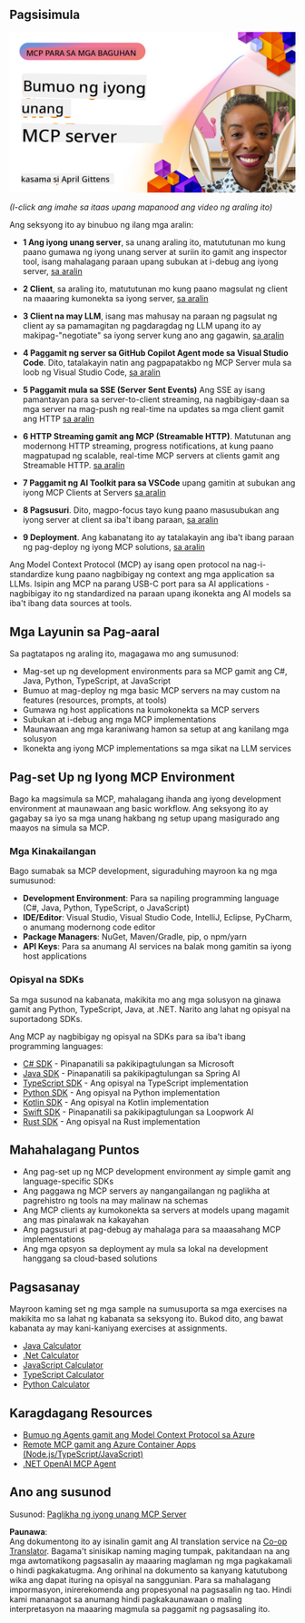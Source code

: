 <!--
CO_OP_TRANSLATOR_METADATA:
{
  "original_hash": "858362ce0118de3fec0f9114bf396101",
  "translation_date": "2025-08-18T18:22:41+00:00",
  "source_file": "03-GettingStarted/README.md",
  "language_code": "tl"
}
-->
## Pagsisimula  

[![Bumuo ng Iyong Unang MCP Server](../../../translated_images/04.0ea920069efd979a0b2dad51e72c1df7ead9c57b3305796068a6cee1f0dd6674.tl.png)](https://youtu.be/sNDZO9N4m9Y)

_(I-click ang imahe sa itaas upang mapanood ang video ng araling ito)_

Ang seksyong ito ay binubuo ng ilang mga aralin:

- **1 Ang iyong unang server**, sa unang araling ito, matututunan mo kung paano gumawa ng iyong unang server at suriin ito gamit ang inspector tool, isang mahalagang paraan upang subukan at i-debug ang iyong server, [sa aralin](01-first-server/README.md)

- **2 Client**, sa araling ito, matututunan mo kung paano magsulat ng client na maaaring kumonekta sa iyong server, [sa aralin](02-client/README.md)

- **3 Client na may LLM**, isang mas mahusay na paraan ng pagsulat ng client ay sa pamamagitan ng pagdaragdag ng LLM upang ito ay makipag-"negotiate" sa iyong server kung ano ang gagawin, [sa aralin](03-llm-client/README.md)

- **4 Paggamit ng server sa GitHub Copilot Agent mode sa Visual Studio Code**. Dito, tatalakayin natin ang pagpapatakbo ng MCP Server mula sa loob ng Visual Studio Code, [sa aralin](04-vscode/README.md)

- **5 Paggamit mula sa SSE (Server Sent Events)** Ang SSE ay isang pamantayan para sa server-to-client streaming, na nagbibigay-daan sa mga server na mag-push ng real-time na updates sa mga client gamit ang HTTP [sa aralin](05-sse-server/README.md)

- **6 HTTP Streaming gamit ang MCP (Streamable HTTP)**. Matutunan ang modernong HTTP streaming, progress notifications, at kung paano magpatupad ng scalable, real-time MCP servers at clients gamit ang Streamable HTTP. [sa aralin](06-http-streaming/README.md)

- **7 Paggamit ng AI Toolkit para sa VSCode** upang gamitin at subukan ang iyong MCP Clients at Servers [sa aralin](07-aitk/README.md)

- **8 Pagsusuri**. Dito, magpo-focus tayo kung paano masusubukan ang iyong server at client sa iba't ibang paraan, [sa aralin](08-testing/README.md)

- **9 Deployment**. Ang kabanatang ito ay tatalakayin ang iba't ibang paraan ng pag-deploy ng iyong MCP solutions, [sa aralin](09-deployment/README.md)

Ang Model Context Protocol (MCP) ay isang open protocol na nag-i-standardize kung paano nagbibigay ng context ang mga application sa LLMs. Isipin ang MCP na parang USB-C port para sa AI applications - nagbibigay ito ng standardized na paraan upang ikonekta ang AI models sa iba't ibang data sources at tools.

## Mga Layunin sa Pag-aaral

Sa pagtatapos ng araling ito, magagawa mo ang sumusunod:

- Mag-set up ng development environments para sa MCP gamit ang C#, Java, Python, TypeScript, at JavaScript
- Bumuo at mag-deploy ng mga basic MCP servers na may custom na features (resources, prompts, at tools)
- Gumawa ng host applications na kumokonekta sa MCP servers
- Subukan at i-debug ang mga MCP implementations
- Maunawaan ang mga karaniwang hamon sa setup at ang kanilang mga solusyon
- Ikonekta ang iyong MCP implementations sa mga sikat na LLM services

## Pag-set Up ng Iyong MCP Environment

Bago ka magsimula sa MCP, mahalagang ihanda ang iyong development environment at maunawaan ang basic workflow. Ang seksyong ito ay gagabay sa iyo sa mga unang hakbang ng setup upang masigurado ang maayos na simula sa MCP.

### Mga Kinakailangan

Bago sumabak sa MCP development, siguraduhing mayroon ka ng mga sumusunod:

- **Development Environment**: Para sa napiling programming language (C#, Java, Python, TypeScript, o JavaScript)
- **IDE/Editor**: Visual Studio, Visual Studio Code, IntelliJ, Eclipse, PyCharm, o anumang modernong code editor
- **Package Managers**: NuGet, Maven/Gradle, pip, o npm/yarn
- **API Keys**: Para sa anumang AI services na balak mong gamitin sa iyong host applications

### Opisyal na SDKs

Sa mga susunod na kabanata, makikita mo ang mga solusyon na ginawa gamit ang Python, TypeScript, Java, at .NET. Narito ang lahat ng opisyal na suportadong SDKs.

Ang MCP ay nagbibigay ng opisyal na SDKs para sa iba't ibang programming languages:
- [C# SDK](https://github.com/modelcontextprotocol/csharp-sdk) - Pinapanatili sa pakikipagtulungan sa Microsoft
- [Java SDK](https://github.com/modelcontextprotocol/java-sdk) - Pinapanatili sa pakikipagtulungan sa Spring AI
- [TypeScript SDK](https://github.com/modelcontextprotocol/typescript-sdk) - Ang opisyal na TypeScript implementation
- [Python SDK](https://github.com/modelcontextprotocol/python-sdk) - Ang opisyal na Python implementation
- [Kotlin SDK](https://github.com/modelcontextprotocol/kotlin-sdk) - Ang opisyal na Kotlin implementation
- [Swift SDK](https://github.com/modelcontextprotocol/swift-sdk) - Pinapanatili sa pakikipagtulungan sa Loopwork AI
- [Rust SDK](https://github.com/modelcontextprotocol/rust-sdk) - Ang opisyal na Rust implementation

## Mahahalagang Puntos

- Ang pag-set up ng MCP development environment ay simple gamit ang language-specific SDKs
- Ang paggawa ng MCP servers ay nangangailangan ng paglikha at pagrehistro ng tools na may malinaw na schemas
- Ang MCP clients ay kumokonekta sa servers at models upang magamit ang mas pinalawak na kakayahan
- Ang pagsusuri at pag-debug ay mahalaga para sa maaasahang MCP implementations
- Ang mga opsyon sa deployment ay mula sa lokal na development hanggang sa cloud-based solutions

## Pagsasanay

Mayroon kaming set ng mga sample na sumusuporta sa mga exercises na makikita mo sa lahat ng kabanata sa seksyong ito. Bukod dito, ang bawat kabanata ay may kani-kaniyang exercises at assignments.

- [Java Calculator](./samples/java/calculator/README.md)
- [.Net Calculator](../../../03-GettingStarted/samples/csharp)
- [JavaScript Calculator](./samples/javascript/README.md)
- [TypeScript Calculator](./samples/typescript/README.md)
- [Python Calculator](../../../03-GettingStarted/samples/python)

## Karagdagang Resources

- [Bumuo ng Agents gamit ang Model Context Protocol sa Azure](https://learn.microsoft.com/azure/developer/ai/intro-agents-mcp)
- [Remote MCP gamit ang Azure Container Apps (Node.js/TypeScript/JavaScript)](https://learn.microsoft.com/samples/azure-samples/mcp-container-ts/mcp-container-ts/)
- [.NET OpenAI MCP Agent](https://learn.microsoft.com/samples/azure-samples/openai-mcp-agent-dotnet/openai-mcp-agent-dotnet/)

## Ano ang susunod

Susunod: [Paglikha ng iyong unang MCP Server](01-first-server/README.md)

**Paunawa**:  
Ang dokumentong ito ay isinalin gamit ang AI translation service na [Co-op Translator](https://github.com/Azure/co-op-translator). Bagama't sinisikap naming maging tumpak, pakitandaan na ang mga awtomatikong pagsasalin ay maaaring maglaman ng mga pagkakamali o hindi pagkakatugma. Ang orihinal na dokumento sa kanyang katutubong wika ang dapat ituring na opisyal na sanggunian. Para sa mahalagang impormasyon, inirerekomenda ang propesyonal na pagsasalin ng tao. Hindi kami mananagot sa anumang hindi pagkakaunawaan o maling interpretasyon na maaaring magmula sa paggamit ng pagsasaling ito.
